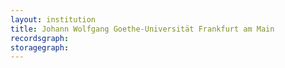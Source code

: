 ```yaml
---
layout: institution
title: Johann Wolfgang Goethe-Universität Frankfurt am Main
recordsgraph: 
storagegraph: 
---
```

